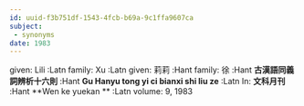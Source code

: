 ```yaml
---
id: uuid-f3b751df-1543-4fcb-b69a-9c1ffa9607ca
subject: 
 - synonyms
date: 1983
---
```


given: Lili :Latn
family: Xu :Latn
given: 莉莉 :Hant
family: 徐 :Hant
**古漢語同義詞辨析十六則** :Hant
**Gu Hanyu tong yi ci bianxi shi liu ze** :Latn
In: 
**文科月刊** :Hant
**Wen ke yuekan ** :Latn
volume: 9, 1983